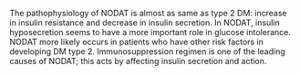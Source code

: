 The pathophysiology of NODAT is almost as same as type 2 DM: increase in insulin resistance and decrease in insulin secretion. In NODAT, insulin hyposecretion seems to have a more important role in glucose intolerance. NODAT more likely occurs in patients who have other risk factors in developing DM type 2. Immunosuppression regimen is one of the leading causes of NODAT; this acts by affecting insulin secretion and action.